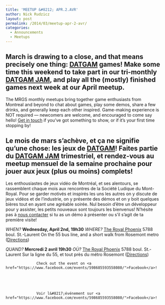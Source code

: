 ```yaml
---
title: 'MEETUP &#8212; APR.2.AVR'
author: Nick Rudzicz
layout: post
permalink: /2014/03/meetup-apr-2-avr/
categories:
  - Announcements
  - Meetups
---
```



March is drawing to a close, and that means precisely one thing: <a href="http://forum.mrgs.ca/t/datgam-ix-march-2014/64">DATGAM</a> games! Make some time this weekend to take part in our tri-monthly <a href="https://www.facebook.com/events/294864897331146/">DATGAM JAM</a>, and play all the (mostly) finished games next week at our April meetup.
---
The MRGS monthly meetups bring together game enthusiasts from Montreal and beyond to chat about games, play some demos, share a few drinks, and generally keep each other inspired. Game-making experience is NOT required &#8212; newcomers are welcome, and encouraged to come say hello!
<a href="mailto:bakedgoods@mrgs.ca">Get in touch</a> if you&#8217;ve got something to show, or if it&#8217;s your first time stopping by!



Le mois de mars s&#8217;ach&egrave;ve, et &ccedil;a ne signifie qu&#8217;une chose: les jeux de <a href="http://forum.mrgs.ca/t/datgam-ix-march-2014/64">DATGAM</a>! Faites partie du <a href="https://www.facebook.com/events/294864897331146/">DATGAM JAM</a> trimestriel, et rendez-vous au meetup mensuel de la semaine prochaine pour jouer aux jeux (plus ou moins) complets!
---
Les enthousiastes de jeux vidéo de Montréal, et ses alentours, se rassemblent chaque mois aux rencontres de la Société Ludique du Mont-Royal. Pour se garder motivés et inspirés les uns les autres on y discute de jeux vidéos et de l&#8217;industrie, on y présente des démos et on y boit quelques bières tout en ayant une agréable soirée. Nul besoin d&#8217;être un développeur pour y assister, les petits nouveaux sont toujours les bienvenus!
N&#8217;hésite pas à <a href="mailto:bakedgoods@mrgs.ca">nous contacter</a> si tu as un démo à présenter ou s&#8217;il s&#8217;agit de ta première visite!



<em>WHEN?</em>
 <strong>Wednesday, April 2nd, 19h30</strong>
<em>WHERE?</em>
 <a href="http://royalphoenixbar.com/">The Royal Phoenix</a>
 5788 boul. St.-Laurent
 On the 55 bus line, and a short walk from Rosemont metro
 (<a href="https://maps.google.com/maps?q=the+royal+phoenix">Directions</a>)



<em>QUAND?</em>
 <strong>Mercredi 2 avril 19h30</strong>
<em>OÙ?</em>
 <a href="http://royalphoenixbar.com/">The Royal Phoenix</a>
 5788 boul. St.-Laurent
 Sur la ligne du 55, et tout près du métro Rosemont
 (<a href="https://maps.google.com/maps?q=the+royal+phoenix">Directions</a>)
 


                  Check out the event on <a href="https://www.facebook.com/events/598685593558080/">Facebook</a>!
                

                
                

                  Voir l&#8217;événement sur <a href="https://www.facebook.com/events/598685593558080/">Facebook</a>!

                

                
                
 &nbsp;
 &nbsp;
 &nbsp;
